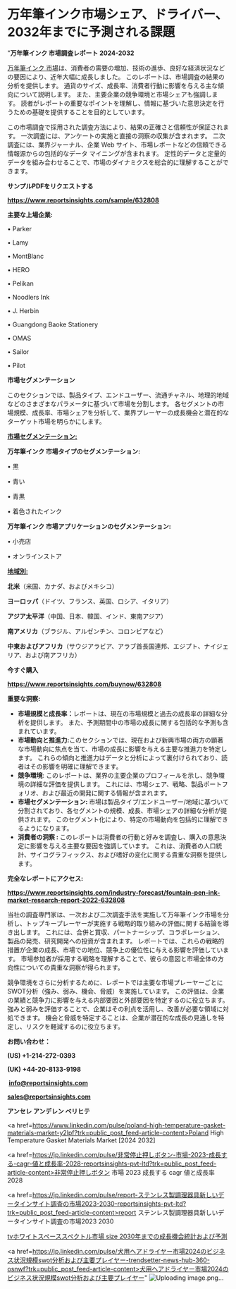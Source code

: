 # 万年筆インク市場シェア、ドライバー、2032年までに予測される課題

"<strong>万年筆インク 市場調査レポート 2024-2032</strong>

<a href=https://www.reportsinsights.com/sample/632808>万年筆インク 市場</a>は、消費者の需要の増加、技術の進歩、良好な経済状況などの要因により、近年大幅に成長しました。 このレポートは、市場調査の結果の分析を提供します。 通貨のサイズ、成長率、消費者行動に影響を与える主な傾向について説明します。 また、主要企業の競争環境と市場シェアも強調します。 読者がレポートの重要なポイントを理解し、情報に基づいた意思決定を行うための基礎を提供することを目的としています。

この市場調査で採用された調査方法により、結果の正確さと信頼性が保証されます。 一次調査には、アンケートの実施と直接の洞察の収集が含まれます。 二次調査には、業界ジャーナル、企業 Web サイト、市場レポートなどの信頼できる情報源からの包括的なデータ マイニングが含まれます。 定性的データと定量的データを組み合わせることで、市場のダイナミクスを総合的に理解することができます。

<strong><b>サンプルPDFをリクエストする</b></strong>

<a href=https://www.reportsinsights.com/sample/632808><strong><u>https://www.reportsinsights.com/sample/632808</u></strong></a>

<strong>主要な上場企業:</strong>

• Parker

• Lamy

• MontBlanc

• HERO

• Pelikan

• Noodlers Ink

• J. Herbin

• Guangdong Baoke Stationery

• OMAS

• Sailor

• Pilot

<strong>市場セグメンテーション</strong>

このセクションでは、製品タイプ、エンドユーザー、流通チャネル、地理的地域などのさまざまなパラメータに基づいて市場を分割します。 各セグメントの市場規模、成長率、市場シェアを分析して、業界プレーヤーの成長機会と潜在的なターゲット市場を明らかにします。

<strong><u>市場セグメンテーション</u></strong><strong><u>:</u></strong>

<strong>万年筆インク 市場タイプのセグメンテーション:</strong>

• 黒

• 青い

• 青黒

• 着色されたインク

<strong>万年筆インク 市場アプリケーションのセグメンテーション:</strong>

• 小売店

• オンラインストア

<strong><u>地域別</u></strong><strong><u>:</u></strong>

<strong>北米</strong>（米国、カナダ、およびメキシコ）

<strong>ヨーロッパ</strong>（ドイツ、フランス、英国、ロシア、イタリア）

<strong>アジア太平洋</strong>（中国、日本、韓国、インド、東南アジア）

<strong>南アメリカ</strong>（ブラジル、アルゼンチン、コロンビアなど）

<strong>中東およびアフリカ</strong>（サウジアラビア、アラブ首長国連邦、エジプト、ナイジェリア、および南アフリカ）

<strong>今すぐ購入</strong>

<a href=https://www.reportsinsights.com/buynow/632808><strong><u>https://www.reportsinsights.com/buynow/632808</u></strong></a>

<strong>重要な洞察:</strong>
<ul>
  <li><strong>市場規模と成長率：</strong>レポートは、現在の市場規模と過去の成長率の詳細な分析を提供します。 また、予測期間中の市場の成長に関する包括的な予測も含まれています。</li>
  <li><strong>市場動向と推進力:</strong>このセクションでは、現在および新興市場の両方の顕著な市場動向に焦点を当て、市場の成長に影響を与える主要な推進力を特定します。 これらの傾向と推進力はデータと分析によって裏付けられており、読者はその影響を明確に理解できます。</li>
  <li><strong>競争環境</strong>: このレポートは、業界の主要企業のプロフィールを示し、競争環境の詳細な評価を提供します。 これには、市場シェア、戦略、製品ポートフォリオ、および最近の開発に関する情報が含まれます。</li>
  <li><strong>市場セグメンテーション: </strong>市場は製品タイプ/エンドユーザー/地域に基づいて分割されており、各セグメントの規模、成長、市場シェアの詳細な分析が提供されます。 このセグメント化により、特定の市場動向を包括的に理解できるようになります。</li>
  <li><strong>消費者の洞察 : </strong>このレポートは消費者の行動と好みを調査し、購入の意思決定に影響を与える主要な要因を強調しています。 これは、消費者の人口統計、サイコグラフィックス、および嗜好の変化に関する貴重な洞察を提供します。</li>
</ul>
<strong>完全なレポートにアクセス:</strong>

<a href=https://www.reportsinsights.com/industry-forecast/fountain-pen-ink-market-research-report-2022-632808><strong><u><b>https://www.reportsinsights.com/industry-forecast/fountain-pen-ink-market-research-report-2022-632808</b></u></strong></a>

当社の調査専門家は、一次および二次調査手法を実施して万年筆インク市場を分析し、トップキープレーヤーが実施する戦略的取り組みの評価に関する結論を導き出します。 これには、合併と買収、パートナーシップ、コラボレーション、製品の発売、研究開発への投資が含まれます。 レポートでは、これらの戦略的措置が企業の成長、市場での地位、競争上の優位性に与える影響を評価しています。 市場参加者が採用する戦略を理解することで、彼らの意図と市場全体の方向性についての貴重な洞察が得られます。

競争環境をさらに分析するために、レポートでは主要な市場プレーヤーごとにSWOT分析（強み、弱み、機会、脅威）を実施しています。 この評価は、企業の業績と競争力に影響を与える内部要因と外部要因を特定するのに役立ちます。 強みと弱みを評価することで、企業はその利点を活用し、改善が必要な領域に対処できます。 機会と脅威を特定することは、企業が潜在的な成長の見通しを特定し、リスクを軽減するのに役立ちます。

<strong>お問い合わせ：</strong>

<strong>(US) +1-214-272-0393</strong>

<strong>(UK) +44-20-8133-9198</strong>

<strong> </strong><a href=info@reportsinsights.com><strong><u>info@reportsinsights.com</u></strong></a>

<a href=sales@reportsinsights.com><strong><u>sales@reportsinsights.com</u></strong></a>

<strong>アンセレ アンデレン ベリヒテ</strong>

<a href=https://www.linkedin.com/pulse/poland-high-temperature-gasket-materials-market-y2lpf?trk=public_post_feed-article-content>Poland High Temperature Gasket Materials Market [2024 2032]</a>

<a href=https://jp.linkedin.com/pulse/非常停止押しボタン-市場-2023-成長する-cagr-値と成長率-2028-reportsinsights-pvt-ltd?trk=public_post_feed-article-content>非常停止押しボタン 市場 2023 成長する cagr 値と成長率 2028</a>

<a href=https://jp.linkedin.com/pulse/report-ステンレス製調理器具新しいデータインサイト調査の市場2023-2030-reportsinsights-pvt-ltd?trk=public_post_feed-article-content>report ステンレス製調理器具新しいデータインサイト調査の市場2023 2030</a>

<a href=https://www.linkedin.com/pulse/tvホワイトスペーススペクトル市場-size-2030年までの成長機会統計および予測-reports-insights-expert-g183f/>tvホワイトスペーススペクトル市場 size 2030年までの成長機会統計および予測</a>

<a href=https://jp.linkedin.com/pulse/犬用ヘアドライヤー市場2024のビジネス状況規模swot分析および主要プレイヤー-trendsetter-news-hub-360-osnwf?trk=public_post_feed-article-content>犬用ヘアドライヤー市場2024のビジネス状況規模swot分析および主要プレイヤー</a>"
![Uploading image.png…]()
